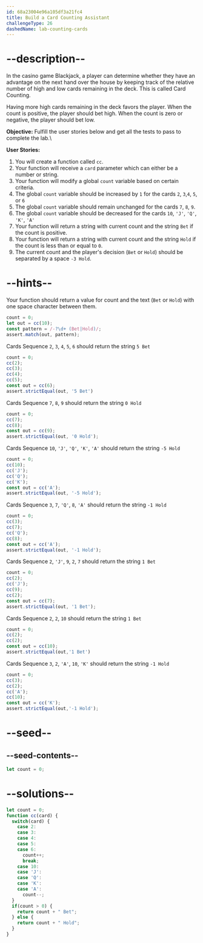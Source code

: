 ```yaml
---
id: 68a23004e96a105df3a21fc4
title: Build a Card Counting Assistant
challengeType: 26
dashedName: lab-counting-cards
---
```


# --description--

In the casino game Blackjack, a player can determine whether they have an advantage on the next hand over the house by keeping track of the relative number of high and low cards remaining in the deck. This is called Card Counting.

Having more high cards remaining in the deck favors the player. When the count is positive, the player should bet high. When the count is zero or negative, the player should bet low.

**Objective:** Fulfill the user stories below and get all the tests to pass to complete the lab.\

**User Stories:**

1. You will create a function called `cc`.
1. Your function will receive a `card` parameter which can either be a number or string. 
1. Your function will modify a global `count` variable based on certain criteria. 
1. The global `count` variable should be increased by `1` for the cards `2`, `3`,`4`, `5`, or `6`
1. The global `count` variable should remain unchanged for the cards `7`, `8`, `9`.
1. The global `count` variable should be decreased for the cards `10`, `'J'`, `'Q'`, `'K'`, `'A'`
1. Your function will return a string with current count and the string `Bet` if the count is positive.
1. Your function will return a string with current count and the string `Hold` if the count is less than or equal to `0`. 
1. The current count and the player's decision (`Bet` or `Hold`) should be separated by a space `-3 Hold`. 

# --hints--


Your function should return a value for count and the text (`Bet` or `Hold`) with one space character between them.

```js
count = 0;
let out = cc(10);
const pattern = /-?\d+ (Bet|Hold)/;
assert.match(out, pattern);
```

Cards Sequence `2`, `3`, `4`, `5`, `6` should return the string `5 Bet`

```js
count = 0;
cc(2);
cc(3);
cc(4);
cc(5);
const out = cc(6);
assert.strictEqual(out, '5 Bet')
```

Cards Sequence `7`, `8`, `9` should return the string `0 Hold`

```js
count = 0;
cc(7);
cc(8);
const out = cc(9);
assert.strictEqual(out, '0 Hold');
```

Cards Sequence `10`, `'J'`, `'Q'`, `'K'`, `'A'` should return the string `-5 Hold`

```js
count = 0;
cc(10);
cc('J');
cc('Q');
cc('K');
const out = cc('A');
assert.strictEqual(out, '-5 Hold');
```

Cards Sequence `3`, `7`, `'Q'`, `8`, `'A'` should return the string `-1 Hold`

```js
count = 0;
cc(3);
cc(7);
cc('Q');
cc(8);
const out = cc('A');
assert.strictEqual(out, '-1 Hold');
```

Cards Sequence `2`, `'J'`, `9`, `2`, `7` should return the string `1 Bet`

```js
count = 0;
cc(2);
cc('J');
cc(9);
cc(2);
const out = cc(7);
assert.strictEqual(out, '1 Bet');
```

Cards Sequence `2`, `2`, `10` should return the string `1 Bet`

```js
count = 0;
cc(2);
cc(2);
const out = cc(10);
assert.strictEqual(out,'1 Bet')
```

Cards Sequence `3`, `2`, `'A'`, `10`, `'K'` should return the string `-1 Hold`

```js
count = 0;
cc(3);
cc(2);
cc('A');
cc(10);
const out = cc('K');
assert.strictEqual(out,'-1 Hold');
```

# --seed--

## --seed-contents--


```js
let count = 0;


```

# --solutions--

```js
let count = 0;
function cc(card) {
  switch(card) {
    case 2:
    case 3:
    case 4:
    case 5:
    case 6:
      count++;
      break;
    case 10:
    case 'J':
    case 'Q':
    case 'K':
    case 'A':
      count--;
  }
  if(count > 0) {
    return count + " Bet";
  } else {
    return count + " Hold";
  }
}
```
